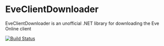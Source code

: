 # EveClientDownloader
EveClientDownloader is an unofficial .NET library for downloading the Eve Online client

[![Build Status](https://travis-ci.org/Eve-Utils/EveClientDownloader.svg?branch=master)](https://travis-ci.org/Eve-Utils/EveClientDownloader)
